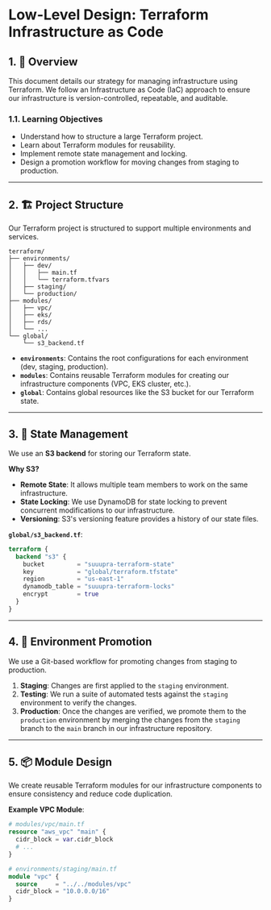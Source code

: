 # Low-Level Design: Terraform Infrastructure as Code

## 1. 🎯 Overview

This document details our strategy for managing infrastructure using Terraform. We follow an Infrastructure as Code (IaC) approach to ensure our infrastructure is version-controlled, repeatable, and auditable.

### 1.1. Learning Objectives

-   Understand how to structure a large Terraform project.
-   Learn about Terraform modules for reusability.
-   Implement remote state management and locking.
-   Design a promotion workflow for moving changes from staging to production.

---

## 2. 🏗️ Project Structure

Our Terraform project is structured to support multiple environments and services.

```
terraform/
├── environments/
│   ├── dev/
│   │   ├── main.tf
│   │   └── terraform.tfvars
│   ├── staging/
│   └── production/
├── modules/
│   ├── vpc/
│   ├── eks/
│   ├── rds/
│   └── ...
└── global/
    └── s3_backend.tf
```

-   **`environments`**: Contains the root configurations for each environment (dev, staging, production).
-   **`modules`**: Contains reusable Terraform modules for creating our infrastructure components (VPC, EKS cluster, etc.).
-   **`global`**: Contains global resources like the S3 bucket for our Terraform state.

---

## 3. 🔄 State Management

We use an **S3 backend** for storing our Terraform state.

**Why S3?**
-   **Remote State**: It allows multiple team members to work on the same infrastructure.
-   **State Locking**: We use DynamoDB for state locking to prevent concurrent modifications to our infrastructure.
-   **Versioning**: S3's versioning feature provides a history of our state files.

**`global/s3_backend.tf`**:
```terraform
terraform {
  backend "s3" {
    bucket         = "suuupra-terraform-state"
    key            = "global/terraform.tfstate"
    region         = "us-east-1"
    dynamodb_table = "suuupra-terraform-locks"
    encrypt        = true
  }
}
```

---

## 4. 🚀 Environment Promotion

We use a Git-based workflow for promoting changes from staging to production.

1.  **Staging**: Changes are first applied to the `staging` environment.
2.  **Testing**: We run a suite of automated tests against the `staging` environment to verify the changes.
3.  **Production**: Once the changes are verified, we promote them to the `production` environment by merging the changes from the `staging` branch to the `main` branch in our infrastructure repository.

---

## 5. 📦 Module Design

We create reusable Terraform modules for our infrastructure components to ensure consistency and reduce code duplication.

**Example VPC Module**:
```terraform
# modules/vpc/main.tf
resource "aws_vpc" "main" {
  cidr_block = var.cidr_block
  # ...
}

# environments/staging/main.tf
module "vpc" {
  source     = "../../modules/vpc"
  cidr_block = "10.0.0.0/16"
}
```
